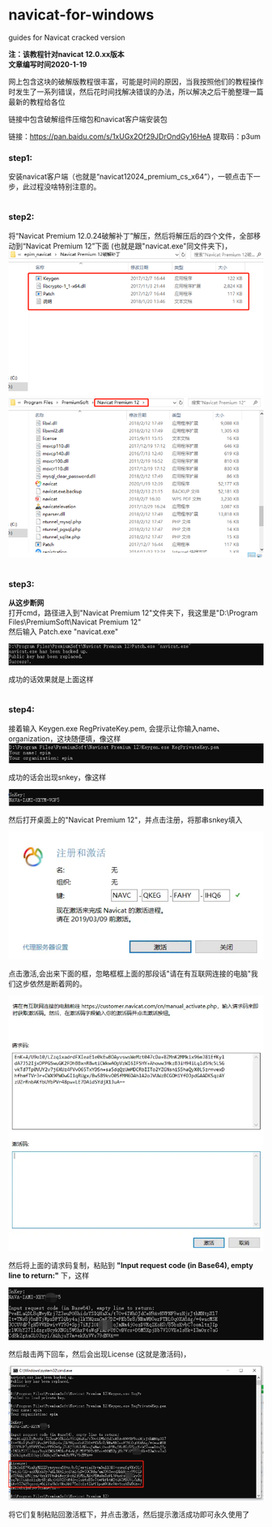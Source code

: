# navicat-for-windows
guides for Navicat cracked version

**注：该教程针对navicat 12.0.xx版本** <br>
**文章编写时间2020-1-19**<br>

网上包含这块的破解版教程很丰富，可能是时间的原因，当我按照他们的教程操作时发生了一系列错误，然后花时间找解决错误的办法，所以解决之后干脆整理一篇最新的教程给各位

链接中包含破解组件压缩包和navicat客户端安装包

链接：https://pan.baidu.com/s/1xUGx2Of29JDrOndGy16HeA 
提取码：p3um

### step1:<br>
安装navicat客户端（也就是“navicat12024_premium_cs_x64”），一顿点击下一步，此过程没啥特别注意的。
<br>
<br>

### step2:<br>
将“Navicat Premium 12.0.24破解补丁”解压，然后将解压后的四个文件，全部移动到“Navicat Premium 12”下面 (也就是跟"navicat.exe"同文件夹下)，
![one](c92ee3ded3ab1f3dbf09acdce20cd33.png)
![one](833d442dc1c80f2f2003e977fe8fd81.png)
<br>
<br>

### step3:<br>
**从这步断网**<br>
打开cmd，路径进入到"Navicat Premium 12"文件夹下，我这里是"D:\Program Files\PremiumSoft\Navicat Premium 12\"<br>
然后输入 Patch.exe "navicat.exe"

![one](d35fa9ea4f02b08b6b4bcea74a3addd.png)

成功的话效果就是上面这样
<br>
<br>

### step4:<br>
接着输入 Keygen.exe RegPrivateKey.pem, 会提示让你输入name、organization，这块随便填，像这样
![one](ffc92272ccf97308ce22b847579dc4b.png)

成功的话会出现snkey，像这样

![one](f556a77cd55c413470e850939123900.png)

然后打开桌面上的"Navicat Premium 12"，并点击注册，将那串snkey填入

![one](803f23753c829552f3e28235a4f27f5.png)

点击激活,会出来下面的框，忽略框框上面的那段话"请在有互联网连接的电脑$%#^$"我们这步依然是断着网的。

![one](9beec79b3dd85bab5bd31d9ce95aed7.png)

然后将上面的请求码复制，粘贴到 **"Input request code (in Base64), empty line to return:"** 下，这样

![one](ed757a07d9177eb98fad7b8bc0fdb33.png)

然后敲击两下回车，然后会出现License (这就是激活码)，

![one](7aeb16323d58e1aa4b0718a73d20d5a.png)

将它们复制粘贴回激活框下，并点击激活，然后提示激活成功即可永久使用了
